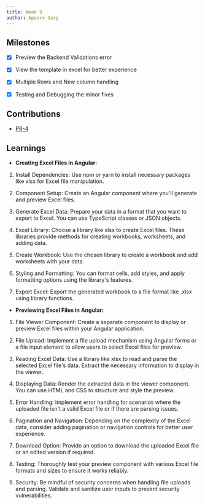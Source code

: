 ```yaml
---
title: Week 9
author: Apoorv Garg
---
```


## Milestones
- [x] Preview the Backend Validations error
- [x] View the template in excel for better experience
- [x] Multiple Rows and New column handling 
- [x] Testing and Debugging the minor fixes


## Contributions

- [PR-4](https://github.com/ELEVATE-Project/template-creation-portal/pull/4)

## Learnings

- **Creating Excel Files in Angular:**

1. Install Dependencies: Use npm or yarn to install necessary packages like xlsx for Excel file manipulation.

2. Component Setup: Create an Angular component where you'll generate and preview Excel files.

3. Generate Excel Data: Prepare your data in a format that you want to export to Excel. You can use TypeScript classes or JSON objects.

4. Excel Library: Choose a library like xlsx to create Excel files. These libraries provide methods for creating workbooks, worksheets, and adding data.

5. Create Workbook: Use the chosen library to create a workbook and add worksheets with your data.

6. Styling and Formatting: You can format cells, add styles, and apply formatting options using the library's features.

7. Export Excel: Export the generated workbook to a file format like .xlsx using library functions.

- **Previewing Excel Files in Angular:**

1. File Viewer Component: Create a separate component to display or preview Excel files within your Angular application.

2. File Upload: Implement a file upload mechanism using Angular forms or a file input element to allow users to select Excel files for preview.

3. Reading Excel Data: Use a library like xlsx to read and parse the selected Excel file's data. Extract the necessary information to display in the viewer.

4. Displaying Data: Render the extracted data in the viewer component. You can use HTML and CSS to structure and style the preview.

5. Error Handling: Implement error handling for scenarios where the uploaded file isn't a valid Excel file or if there are parsing issues.

6. Pagination and Navigation: Depending on the complexity of the Excel data, consider adding pagination or navigation controls for better user experience.

7. Download Option: Provide an option to download the uploaded Excel file or an edited version if required.

8. Testing: Thoroughly test your preview component with various Excel file formats and sizes to ensure it works reliably.

9. Security: Be mindful of security concerns when handling file uploads and parsing. Validate and sanitize user inputs to prevent security vulnerabilities.